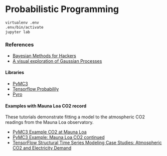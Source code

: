 # Probabilistic Programming

```sh
virtualenv .env
.env/bin/activate
jupyter lab
```



### References
- [Bayesian Methods for Hackers](https://github.com/CamDavidsonPilon/Probabilistic-Programming-and-Bayesian-Methods-for-Hackers)
- [A visual exploration of Gaussian Processes](https://distill.pub/2019/visual-exploration-gaussian-processes/)

#### Libraries
- [PyMC3](https://docs.pymc.io/)
- [Tensorflow Probabilily](https://www.tensorflow.org/probability)
- [Pyro](https://pyro.ai/)

#### Examples with Mauna Loa CO2 record
These tutorials demonstrate fitting a model to the atmospheric CO2 readings from the Mauna Loa observatory.
- [PyMC3 Example CO2 at Mauna Loa](https://docs.pymc.io/notebooks/GP-MaunaLoa.html)
- [PyMC3 Example: Mauna Loa CO2 continued](https://docs.pymc.io/notebooks/GP-MaunaLoa2.html)
- [TensorFlow Structural Time Series Modeling Case Studies: Atmospheric CO2 and Electricity Demand](https://www.tensorflow.org/probability/examples/Structural_Time_Series_Modeling_Case_Studies_Atmospheric_CO2_and_Electricity_Demand)
